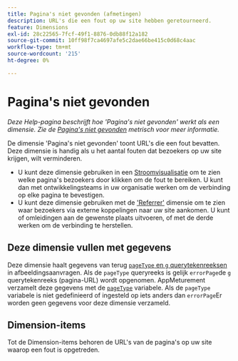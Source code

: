 ```yaml
---
title: Pagina's niet gevonden (afmetingen)
description: URL's die een fout op uw site hebben geretourneerd.
feature: Dimensions
exl-id: 28c22565-7fcf-49f1-8876-0db88f12a182
source-git-commit: 10ff98f7ca4697afe5c2dae66be415c0d68c4aac
workflow-type: tm+mt
source-wordcount: '215'
ht-degree: 0%

---
```


# Pagina&#39;s niet gevonden

*Deze Help-pagina beschrijft hoe &#39;Pagina&#39;s niet gevonden&#39; werkt als een dimensie. Zie de [Pagina&#39;s niet gevonden](../metrics/pages-not-found.md) metrisch voor meer informatie.*

De dimensie &#39;Pagina&#39;s niet gevonden&#39; toont URL&#39;s die een fout bevatten. Deze dimensie is handig als u het aantal fouten dat bezoekers op uw site krijgen, wilt verminderen.

* U kunt deze dimensie gebruiken in een [Stroomvisualisatie](/help/analyze/analysis-workspace/visualizations/c-flow/flow.md) om te zien welke pagina&#39;s bezoekers door klikken om de fout te bereiken. U kunt dan met ontwikkelingsteams in uw organisatie werken om de verbinding op elke pagina te bevestigen.
* U kunt deze dimensie gebruiken met de [&#39;Referrer&#39;](referrer.md) dimensie om te zien waar bezoekers via externe koppelingen naar uw site aankomen. U kunt of omleidingen aan de gewenste plaats uitvoeren, of met de derde werken om de verbinding te herstellen.

## Deze dimensie vullen met gegevens

Deze dimensie haalt gegevens van terug [`pageType` en `g` querytekenreeksen](/help/implement/validate/query-parameters.md) in afbeeldingsaanvragen. Als de `pageType` queryreeks is gelijk `errorPage`de `g` querytekenreeks (pagina-URL) wordt opgenomen. AppMeturement verzamelt deze gegevens met de [`pageType`](/help/implement/vars/page-vars/pagetype.md) variabele. Als de `pageType` variabele is niet gedefinieerd of ingesteld op iets anders dan `errorPage`Er worden geen gegevens voor deze dimensie verzameld.

## Dimension-items

Tot de Dimension-items behoren de URL&#39;s van de pagina&#39;s op uw site waarop een fout is opgetreden.
